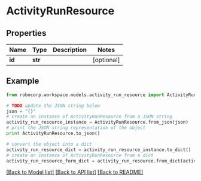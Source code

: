 # ActivityRunResource


## Properties
Name | Type | Description | Notes
------------ | ------------- | ------------- | -------------
**id** | **str** |  | [optional] 

## Example

```python
from robocorp.workspace.models.activity_run_resource import ActivityRunResource

# TODO update the JSON string below
json = "{}"
# create an instance of ActivityRunResource from a JSON string
activity_run_resource_instance = ActivityRunResource.from_json(json)
# print the JSON string representation of the object
print ActivityRunResource.to_json()

# convert the object into a dict
activity_run_resource_dict = activity_run_resource_instance.to_dict()
# create an instance of ActivityRunResource from a dict
activity_run_resource_form_dict = activity_run_resource.from_dict(activity_run_resource_dict)
```
[[Back to Model list]](../README.md#documentation-for-models) [[Back to API list]](../README.md#documentation-for-api-endpoints) [[Back to README]](../README.md)


